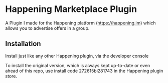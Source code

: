 Happening Marketplace Plugin
=======
A Plugin I made for the Happening platform (https://happening.im) which allows you to advertise offers in a group.

Installation
-----------------
Install just like any other Happening plugin, via the developer console

To install the original version, which is always kept up-to-date or even ahead of this repo, use install code 272615bi281743
in the Happening plugin store.